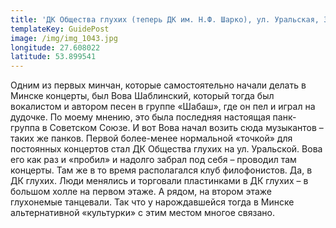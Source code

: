```yaml
---
title: 'ДК Общества глухих (теперь ДК им. Н.Ф. Шарко), ул. Уральская, 3'
templateKey: GuidePost
image: /img/img_1043.jpg
longitude: 27.608022
latitude: 53.899541
---
```

Одним из первых минчан, которые самостоятельно начали делать в Минске концерты, был Вова Шаблинский, который тогда был вокалистом и автором песен в группе «Шабаш», где он пел и играл на дудочке. По моему мнению, это была последняя настоящая панк-группа в Советском Союзе. И вот Вова начал возить сюда музыкантов – таких же панков. Первой более-менее нормальной «точкой» для постоянных концертов стал ДК Общества глухих на ул. Уральской. Вова его как раз и «пробил» и надолго забрал под себя – проводил там концерты. Там же в то время располагался клуб филофонистов. Да, в ДК глухих. Люди менялись и торговали пластинками в ДК глухих – в большом холле на первом этаже. А рядом, на втором этаже глухонемые танцевали. Так что у нарождавшейся тогда в Минске альтернативной «культурки» с этим местом многое связано.
